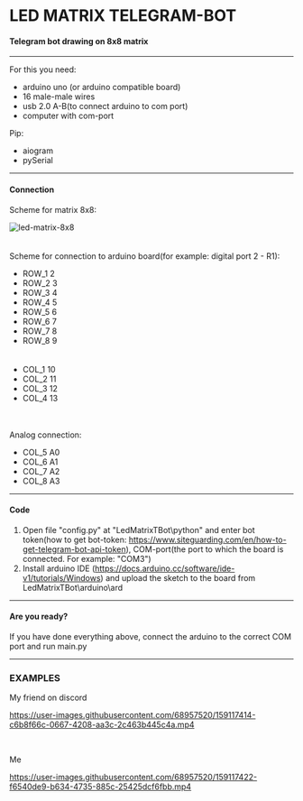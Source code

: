 # LED MATRIX TELEGRAM-BOT
#### Telegram bot drawing on 8x8 matrix
<hr></hr>

For this you need:
- arduino uno (or arduino compatible board)
- 16 male-male wires
- usb 2.0 A-B(to connect arduino to com port)
- computer with com-port

Pip:
- aiogram
- pySerial
<hr></hr>

#### Connection

Scheme for matrix 8x8:

![led-matrix-8x8](https://user-images.githubusercontent.com/68957520/159114393-23171c57-7537-4486-b20e-a575a4d91741.png)
<br><br><br>
Scheme for connection to arduino board(for example: digital port 2 - R1):

- ROW_1 2  
- ROW_2 3  
- ROW_3 4   
- ROW_4 5  
- ROW_5 6  
- ROW_6 7  
- ROW_7 8   
- ROW_8 9   
<br><br>
- COL_1 10  
- COL_2 11   
- COL_3 12   
- COL_4 13  
<br><br>

Analog connection:
- COL_5 A0   
- COL_6 A1   
- COL_7 A2  
- COL_8 A3 

<hr></hr>

#### Code

1. Open file "config.py" at "LedMatrixTBot\python" and enter bot token(how to get bot-token: https://www.siteguarding.com/en/how-to-get-telegram-bot-api-token), COM-port(the port to which the board is connected. For example: "COM3")
2. Install arduino IDE (https://docs.arduino.cc/software/ide-v1/tutorials/Windows) and upload the sketch to the board from LedMatrixTBot\arduino\ard

<hr></hr>

#### Are you ready?

If you have done everything above, connect the arduino to the correct COM port and run main.py

<hr></hr>

### EXAMPLES

My friend on discord

https://user-images.githubusercontent.com/68957520/159117414-c6b8f66c-0667-4208-aa3c-2c463b445c4a.mp4

<br>

Me

https://user-images.githubusercontent.com/68957520/159117422-f6540de9-b634-4735-885c-25425dcf6fbb.mp4

